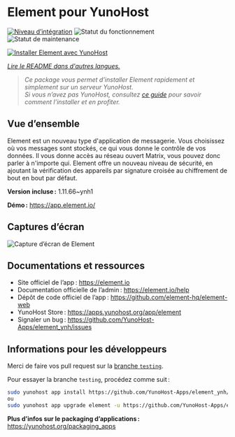 <!--
Nota bene : ce README est automatiquement généré par <https://github.com/YunoHost/apps/tree/master/tools/readme_generator>
Il NE doit PAS être modifié à la main.
-->

# Element pour YunoHost

[![Niveau d’intégration](https://dash.yunohost.org/integration/element.svg)](https://dash.yunohost.org/appci/app/element) ![Statut du fonctionnement](https://ci-apps.yunohost.org/ci/badges/element.status.svg) ![Statut de maintenance](https://ci-apps.yunohost.org/ci/badges/element.maintain.svg)

[![Installer Element avec YunoHost](https://install-app.yunohost.org/install-with-yunohost.svg)](https://install-app.yunohost.org/?app=element)

*[Lire le README dans d'autres langues.](./ALL_README.md)*

> *Ce package vous permet d’installer Element rapidement et simplement sur un serveur YunoHost.*  
> *Si vous n’avez pas YunoHost, consultez [ce guide](https://yunohost.org/install) pour savoir comment l’installer et en profiter.*

## Vue d’ensemble

Element est un nouveau type d'application de messagerie. Vous choisissez où vos messages sont stockés, ce qui vous donne le contrôle de vos données. Il vous donne accès au réseau ouvert Matrix, vous pouvez donc parler à n'importe qui. Element offre un nouveau niveau de sécurité, en ajoutant la vérification des appareils par signature croisée au chiffrement de bout en bout par défaut. 

**Version incluse :** 1.11.66~ynh1

**Démo :** <https://app.element.io/>

## Captures d’écran

![Capture d’écran de Element](./doc/screenshots/homepage-all-platforms-1_1.png)

## Documentations et ressources

- Site officiel de l’app : <https://element.io>
- Documentation officielle de l’admin : <https://element.io/help>
- Dépôt de code officiel de l’app : <https://github.com/element-hq/element-web>
- YunoHost Store : <https://apps.yunohost.org/app/element>
- Signaler un bug : <https://github.com/YunoHost-Apps/element_ynh/issues>

## Informations pour les développeurs

Merci de faire vos pull request sur la [branche `testing`](https://github.com/YunoHost-Apps/element_ynh/tree/testing).

Pour essayer la branche `testing`, procédez comme suit :

```bash
sudo yunohost app install https://github.com/YunoHost-Apps/element_ynh/tree/testing --debug
ou
sudo yunohost app upgrade element -u https://github.com/YunoHost-Apps/element_ynh/tree/testing --debug
```

**Plus d’infos sur le packaging d’applications :** <https://yunohost.org/packaging_apps>
